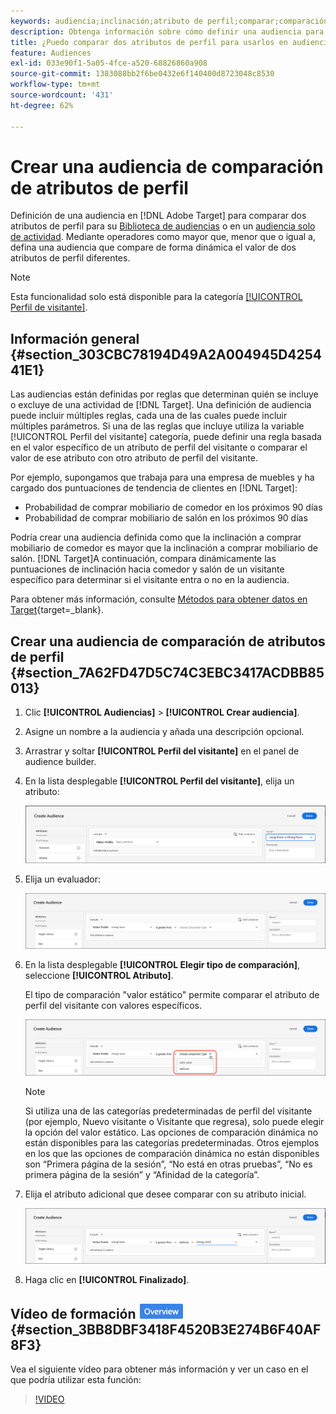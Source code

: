 ```yaml
---
keywords: audiencia;inclinación;atributo de perfil;comparar;comparación;crear audiencia;creación de audiencia
description: Obtenga información sobre cómo definir una audiencia para comparar dos atributos de perfil.
title: ¿Puedo comparar dos atributos de perfil para usarlos en audiencias?
feature: Audiences
exl-id: 033e90f1-5a05-4fce-a520-68826860a908
source-git-commit: 1383088bb2f6be0432e6f140400d8723048c8530
workflow-type: tm+mt
source-wordcount: '431'
ht-degree: 62%

---
```


# Crear una audiencia de comparación de atributos de perfil

Definición de una audiencia en [!DNL Adobe Target] para comparar dos atributos de perfil para su [Biblioteca de audiencias](/help/main/c-target/c-audiences/audiences.md) o en un [audiencia solo de actividad](/help/main/c-target/creating-activity-only-audience.md). Mediante operadores como mayor que, menor que o igual a, defina una audiencia que compare de forma dinámica el valor de dos atributos de perfil diferentes.

>[!NOTE]
>
>Esta funcionalidad solo está disponible para la categoría [[!UICONTROL Perfil de visitante]](/help/main/c-target/c-audiences/c-target-rules/visitor-profile.md#concept_E972690B9A4C4372A34229FA37EDA38E).

## Información general {#section_303CBC78194D49A2A004945D425441E1}

Las audiencias están definidas por reglas que determinan quién se incluye o excluye de una actividad de [!DNL Target]. Una definición de audiencia puede incluir múltiples reglas, cada una de las cuales puede incluir múltiples parámetros. Si una de las reglas que incluye utiliza la variable [!UICONTROL Perfil del visitante] categoría, puede definir una regla basada en el valor específico de un atributo de perfil del visitante o comparar el valor de ese atributo con otro atributo de perfil del visitante.

Por ejemplo, supongamos que trabaja para una empresa de muebles y ha cargado dos puntuaciones de tendencia de clientes en [!DNL Target]:

* Probabilidad de comprar mobiliario de comedor en los próximos 90 días
* Probabilidad de comprar mobiliario de salón en los próximos 90 días

Podría crear una audiencia definida como que la inclinación a comprar mobiliario de comedor es mayor que la inclinación a comprar mobiliario de salón. [!DNL Target]A continuación,  compara dinámicamente las puntuaciones de inclinación hacia comedor y salón de un visitante específico para determinar si el visitante entra o no en la audiencia.

Para obtener más información, consulte [Métodos para obtener datos en Target](https://experienceleague.corp.adobe.com/docs/target-dev/developer/implementation/methods/methods-to-get-data-into-target.html?lang=es){target=_blank}.

## Crear una audiencia de comparación de atributos de perfil {#section_7A62FD47D5C74C3EBC3417ACDBB85013}

1. Clic **[!UICONTROL Audiencias]** > **[!UICONTROL Crear audiencia]**.
1. Asigne un nombre a la audiencia y añada una descripción opcional.
1. Arrastrar y soltar **[!UICONTROL Perfil del visitante]** en el panel de audience builder.
1. En la lista desplegable **[!UICONTROL Perfil del visitante]**, elija un atributo:

   ![Puntuación de propensión 1](assets/propensity_score_1.png)

1. Elija un evaluador:

   ![Puntuación de propensión 2](assets/propensity_score_2.png)

1. En la lista desplegable **[!UICONTROL Elegir tipo de comparación]**, seleccione **[!UICONTROL Atributo]**.

   El tipo de comparación &quot;valor estático&quot; permite comparar el atributo de perfil del visitante con valores específicos.

   ![Puntuación de propensión 3](assets/propensity_score_3.png)

   >[!NOTE]
   >
   >Si utiliza una de las categorías predeterminadas de perfil del visitante (por ejemplo, Nuevo visitante o Visitante que regresa), solo puede elegir la opción del valor estático. Las opciones de comparación dinámica no están disponibles para las categorías predeterminadas. Otros ejemplos en los que las opciones de comparación dinámica no están disponibles son “Primera página de la sesión”, “No está en otras pruebas”, “No es primera página de la sesión” y “Afinidad de la categoría”.

1. Elija el atributo adicional que desee comparar con su atributo inicial.

   ![imagen propensity_score_4](assets/propensity_score_4.png)

1. Haga clic en **[!UICONTROL Finalizado]**.

## Vídeo de formación ![Distintivo Información general](/help/main/assets/overview.png) {#section_3BB8DBF3418F4520B3E274B6F40AF8F3}

Vea el siguiente vídeo para obtener más información y ver un caso en el que podría utilizar esta función:

>[!VIDEO](https://video.tv.adobe.com/v/23218/)
